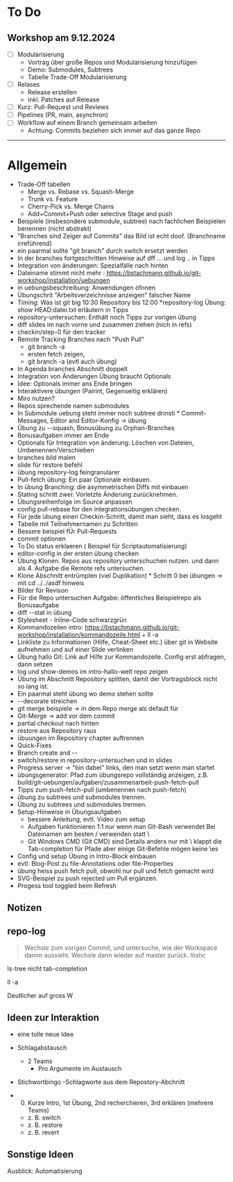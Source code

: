 # To Do

## Workshop am 9.12.2024

 * [ ] Modularisierung
    - Vortrag über große Repos und Modularisierung hinzufügen
    - Demo: Submodules, Subtrees
    - Tabelle Trade-Off Modularisierung
 * [ ] Relases 
    - Release erstellen
    - inkl. Patches auf Release
 * [ ] Kurz: Pull-Request und Reviews
 * [ ] Pipelines (PR, main, asynchron)
 * [ ] Workflow auf einem Branch gemeinsam arbeiten
    - Achtung: Commits beziehen sich immer auf das ganze Repo

-----

# Allgemein

 * Trade-Off tabellen
   - Merge vs. Rebase vs. Squash-Merge
   - Trunk vs. Feature
   - Cherry-Pick vs. Merge Chains
   - Add+Commit+Push oder selective Stage and push
 * Beispiele (insbesondere submodule, subtree) nach fachlichen Beispielen benennen (nicht abstrakt)
 * "Branches sind Zeiger auf Commits" das Bild ist echt doof. (Branchname irreführend)
 * ein paarmal sollte "git branch" durch switch ersetzt werden
 * In der branches fortgeschritten Hinweise auf dff ... und log .. in Tipps
 * Integration von änderungen: Spezialfälle nach hinten 
 * Dateiname stimmt nicht mehr : https://bstachmann.github.io/git-workshop/installation/uebungen
 * in uebungsbeschreibung: Anwendungen öfnnen 
 * Übungschrit "Arbeitsverzeichnisse anzeigen" falscher Name
 * Timing: Was ist git big 10:30 Repository bis 12:00
 *repository-log Übung: show HEAD:datei.txt erläutern in Tipps
 * repository-untersuchen: Enthält noch Tipps zur vorigen übung
 * diff slides im nach vorne und zusammen ziehen (nich in refs)
 * checkin/step-0 für den tracker
 * Remote Tracking Branches nach "Push Pull"
   - git branch -a
   - ersten fetch zeigen,
   - git branch -a (evtl auch übung)
 * In Agenda branches Abschnitt doppelt
 * Integration von Änderungen Übung braucht Optionals
 * Idee: Optionals immer ans Ende bringen
 * Interaktivere übungen (Pairint, Gegenseitig erklären)
 * Miro nutzen?
 * Repos sprechende namen  submodules
 * In Submodule uebung steht immer noch subtree drinsti * Commit-Messages, Editor and Editor-Konfig -> übung
 * Übung zu --squash, Bonusübung zu Orphan-Branches
 * Bonusaufgaben immer am Ende
 * Optionals für Integration von änderung: Löschen von Dateien, Umbenennen/Verschieben
 * branches bild malen
 * slide für restore befehl
 * übung repository-log feingranularer
 * Pull-fetch übung: Ein paar Optionale einbauen.
 * In übung Branching: die asymmetrischen Diffs mit einbauen
 * Stating schritt zwei: Vorletzte Änderung zurücknehmen.
 * Übungsreihenfolge im Source anpassen
 * config pull-rebase for den integrationsübungen checken.
 * Für jede übung einen Checkin-Schritt, damit man sieht, dass es losgeht
 * Tabelle mit Teilnehmernamen zu Schritten
 * Bessere beispiel fÜr Pull-Requests
 * commit optionen
 * To Do status erklaeren
  ( Beispiel für Scriptautomatisierung)
 * editor-config in der ersten übung checken 
 * Übung Klonen. Repos aus repository unterschuchen nutzen. und dann als 4. Aufgabe die Remote refs untersuchen.
 * Klone Abschnitt entrümplen (viel Duplikation) * Schritt 0 bei übungen -> mit cd ../../asdf hinweis
 * Bilder für Revison
 * Für die Repo untersuchen Aufgabe: öffentliches Beispielrepo als Bonusaufgabe
 * diff --stat in übung
 * Stylesheet - Inline-Code schwarzgrün
 * Kommandozeilen intro: https://bstachmann.github.io/git-workshop/installation/kommandozeile.html + ll -a
 * Linkliste zu Informationen (Hilfe, Cheat-Sheet etc.) über git in Website aufnehmen und auf einer Slide verlinken
 * Übung hallo Git: Link auf Hilfe zur Kommandozeile. Config erst abfragen, dann setzen
 * log und show-demos im intro-hallo-welt repo zeigen
 * Übung im Abschnitt Repository splitten, damit der Vortragsblock nicht so lang ist.
 * Ein paarmal steht übung wo demo stehen sollte
 * --decorate streichen
 * git merge beispiele -> in dem Repo merge als default für
 * Git-Merge -> add vor dem commit
 * partial checkout nach hinten
 * restore aus Repository raus
 * übuungen im Repository chapter auftrennen
 * Quick-Fixes
 * Branch create and --
 * switch/restore  in repository-untersuchen und in slides
 * Progress server -> "bin dabei" links, den man setzt wenn man startet
 * übungsgenerator: Pfad zum übungsrepo vollständig anzeigen, z.B. build/git-uebungen/aufgaben/zusammenarbeit-push-fetch-pull
 * Tipps zum push-fetch-pull (umbenennen nach push-fetch)
 * übung zu subtrees und submodules trennen.
 * Übung zu subtrees und submodules trennen.
 * Setup-Hinweise in Übungsaufgaben
   - bessere Anleitung, evtl. Video zum setup
   - Aufgaben funktionieren 1:1 nur wenn man Git-Bash verwendet
     Bei Dateinamen am besten / verwenden statt \
   - Git Windows CMD (Git CMD) sind Details anders
     nur mit \ klappt die Tab-completion für Pfade
     aber einige Git-Befehle mögen keine \es
  * Config und setup Übung in Intro-Block einbauen
  * evtl. Blog-Post zu file-Annotations oder file-Properties
  * übung heiss push fetch pull, obwohl nur pull und fetch gemacht wird
  * SVG-Beispiel zu push rejected um Pull ergänzen.
  * Progess tool toggled beim Refresh



   ## Notizen

## repo-log

>Wechsle zum vorigen Commit, und untersuche, wie der Workspace dannn aussieht. Wechsle dann wieder auf master zurück.
löshc


ls-tree nicht tab-completion

ll -a

Deutlicher auf gross W



## Ideen zur Interaktion
 * eine tolle neue Idee

 * Schlagabstausch
   - 2 Teams
     * Pro Argumente im Austausch
 * Stichwortbingo
   -Schlagworte aus dem Repostory-Abchnitt    
 * 0. Kurze Intro, 1st Übung, 2nd recherchieren, 3rd erklären (mehrere Teams)
   - z. B. switch
   - z. B. restore
   - z. B. revert

## Sonstige Ideen

Ausblick: Automatisierung
    


